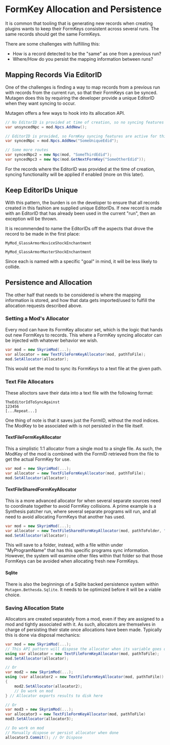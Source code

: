 # FormKey Allocation and Persistence
It is common that tooling that is generating new records when creating plugins wants to keep their FormKeys consistent across several runs.  The same records should get the same FormKeys.

There are some challenges with fulfilling this:
- How is a record detected to be the "same" as one from a previous run?
- Where/How do you persist the mapping information between runs?

## Mapping Records Via EditorID
One of the challenges is finding a way to map records from a previous run with records from the current run, so that their FormKeys can be synced.  Mutagen does this by requiring the developer provide a unique EditorID when they want syncing to occur.

Mutagen offers a few ways to hook into its allocation API.
```cs
// No EditorID is provided at time of creation, so no syncing features invoked
var unsyncedNpc = mod.Npcs.AddNew();

// EditorID is provided, so FormKey syncing features are active for this record
var syncedNpc = mod.Npcs.AddNew("SomeUniqueEdid");

// Some more routes
var syncedNpc2 = new Npc(mod, "SomeThirdEdid");
var syncedNpc3 = new Npc(mod.GetNextFormKey("SomeOtherEdid"));
```

For the records where the EditorID was provided at the time of creation, syncing functionality will be applied if enabled (more on this later).

## Keep EditorIDs Unique
With this pattern, the burden is on the developer to ensure that all records created in this fashion are supplied unique EditorIDs.  If new record is made with an EditorID that has already been used in the current "run", then an exception will be thrown.

It is recommended to name the EditorIDs off the aspects that drove the record to be made in the first place:

`MyMod_GlassArmorNoviceShockEnchantment`

`MyMod_GlassArmorMasterShockEnchantment`

Since each is named with a specific "goal" in mind, it will be less likely to collide.

## Persistence and Allocation
The other half that needs to be considered is where the mapping information is stored, and how that data gets imported/used to fulfill the allocation requests described above.

### Setting a Mod's Allocator
Every mod can have its FormKey allocator set, which is the logic that hands out new FormKeys to records.  This where a FormKey syncing allocator can be injected with whatever behavior we wish.

```cs
var mod = new SkyrimMod(...);
var allocator = new TextFileFormKeyAllocator(mod, pathToFile);
mod.SetAllocator(allocator);
```
This would set the mod to sync its FormKeys to a text file at the given path.

### Text File Allocators
These alloctors save their data into a text file with the following format:
```
TheEditorIdToSyncAgainst
123456
[...Repeat...]
```

One thing of note is that it saves just the FormID, without the mod indices.  The ModKey to be associated with is not persisted in the file itself.

#### TextFileFormKeyAllocator
This a simplistic 1:1 allocator from a single mod to a single file.  As such, the ModKey of the mod is combined with the FormID retrieved from the file to get the actual FormKey for use.

```cs
var mod = new SkyrimMod(...);
var allocator = new TextFileFormKeyAllocator(mod, pathToFile);
mod.SetAllocator(allocator);
```

#### TextFileSharedFormKeyAllocator
This is a more advanced allocator for when several separate sources need to coordinate together to avoid FormKey collisions.  A prime example is a Synthesis patcher run, where several separate programs will run, and all need to avoid allocating FormKeys that another has used.

```cs
var mod = new SkyrimMod(...);
var allocator = new TextFileSharedFormKeyAllocator(mod, pathToFolder, "MyProgramName");
mod.SetAllocator(allocator);
```

This will save to a folder, instead, with a file within under "MyProgramName" that has this specific programs sync information.  However, the system will examine other files within that folder so that those FormKeys can be avoided when allocating fresh new FormKeys.

#### Sqlite
There is also the beginnings of a Sqlite backed persistence system within `Mutagen.Bethesda.Sqlite`.  It needs to be optimized before it will be a viable choice.

### Saving Allocation State
Allocators are created separately from a mod, even if they are assigned to a mod and tightly associated with it.  As such, allocators are themselves in charge of persisting their state once allocations have been made.  Typically this is done via disposal mechanics:

```cs
var mod = new SkyrimMod(...);
// This API pattern will dispose the allocator when its variable goes out of scope
using var allocator = new TextFileFormKeyAllocator(mod, pathToFile);
mod.SetAllocator(allocator);

// Or
var mod2 = new SkyrimMod(...);
using (var allocator2 = new TextFileFormKeyAllocator(mod, pathToFile))
{
    mod2.SetAllocator(allocator2);
    // Do work on mod
} // Allocator exports results to disk here

// Or
var mod3 = new SkyrimMod(...);
var allocator3 = new TextFileFormKeyAllocator(mod, pathToFile)
mod3.SetAllocator(allocator3);

// Do work on mod
// Manually dispose or persist allocator when done
allocator3.Commit(); // Or Dispose
```
